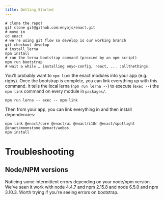 ```yaml
---
title: Getting Started
---
```



```shell
# clone the repo!
git clone git@github.com:enyojs/enact.git
# move in
cd enact
# we're using git flow so develop is our working branch
git checkout develop
# install lerna
npm install
# run the lerna bootstrap command (proxied by an npm script)
npm run bootstrap
# wait a while … installing enyo-config, react, ... :allthethings:
```

You'll probably want to `npm link` the enact modules into your app (e.g. rigby). Once the bootstrap is complete, you can link everything up with this command. It tells the local lerna (`npm run lerna --`) to execute (`exec --`) the `npm link` command on every module in `packages/`.

```shell
npm run lerna -- exec -- npm link
```

Then from your app, you can link everything in and then install dependencies:

```shell
npm link @enact/core @enact/ui @enact/i18n @enact/spotlight @enact/moonstone @enact/webos
npm install
```

# Troubleshooting

## Node/NPM versions

Noticing some intermittent errors depending on your node/npm version. We've seen it work with node 4.4.7 and npm 2.15.8 and node 6.5.0 and npm 3.10.3. Worth trying if you're seeing errors on bootstrap.
